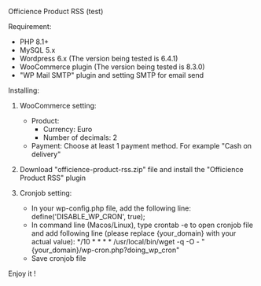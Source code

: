 Officience Product RSS (test)

Requirement:
- PHP 8.1+
- MySQL 5.x
- Wordpress 6.x (The version being tested is 6.4.1)
- WooCommerce plugin (The version being tested is 8.3.0)
- "WP Mail SMTP" plugin and setting SMTP for email send

Installing:

1. WooCommerce setting:
    - Product:
        + Currency: Euro
        + Number of decimals: 2
    - Payment: Choose at least 1 payment method. For example "Cash on delivery"

2. Download "officience-product-rss.zip" file and install the "Officience Product RSS" plugin

3. Cronjob setting:
    + In your wp-config.php file, add the following line:
        define('DISABLE_WP_CRON', true);
    + In command line (Macos/Linux), type 
        crontab -e
    to open cronjob file and add following line (please replace {your_domain} with your actual value):
        */10 * * * * /usr/local/bin/wget -q -O - "{your_domain}/wp-cron.php?doing_wp_cron"
    + Save cronjob file

Enjoy it !
